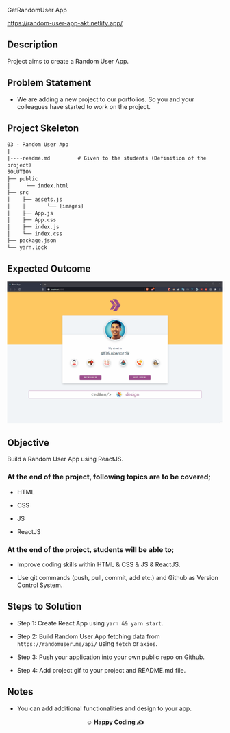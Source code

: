 
GetRandomUser App

https://random-user-app-akt.netlify.app/

## Description

Project aims to create a Random User App.

## Problem Statement

- We are adding a new project to our portfolios. So you and your colleagues have started to work on the project.

## Project Skeleton

```
03 - Random User App
|
|----readme.md         # Given to the students (Definition of the project)
SOLUTION
├── public
│     └── index.html
├── src
│    ├── assets.js
│    │       └── [images]
│    ├── App.js
│    ├── App.css
│    ├── index.js
│    └── index.css
├── package.json
└── yarn.lock
```

## Expected Outcome

![Project Snapshot](./random-user-app.gif)

## Objective

Build a Random User App using ReactJS.

### At the end of the project, following topics are to be covered;

- HTML

- CSS

- JS

- ReactJS

### At the end of the project, students will be able to;

- Improve coding skills within HTML & CSS & JS & ReactJS.

- Use git commands (push, pull, commit, add etc.) and Github as Version Control System.

## Steps to Solution

- Step 1: Create React App using `yarn && yarn start`.

- Step 2: Build Random User App fetching data from `https://randomuser.me/api/` using `fetch` or `axios`.

- Step 3: Push your application into your own public repo on Github.

- Step 4: Add project gif to your project and README.md file.

## Notes

- You can add additional functionalities and design to your app.

**<p align="center">&#9786; Happy Coding &#9997;</p>**
